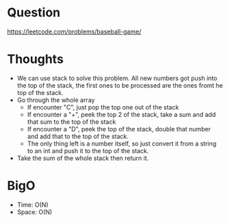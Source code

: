 # Question
https://leetcode.com/problems/baseball-game/

# Thoughts
- We can use stack to solve this problem. All new numbers got push into the top of the stack, the first ones to be processed are the ones fromt he top of the stack.
- Go through the whole array
    - If encounter "C", just pop the top one out of the stack
    - If encounter a "+", peek the top 2 of the stack, take a sum and add that sum to the top of the stack
    - If encounter a "D", peek the top of the stack, double that number and add that to the top of the stack.
    - The only thing left is a number itself, so just convert it from a string to an int and push it to the top of the stack.
- Take the sum of the whole stack then return it.

# BigO
- Time: O(N)
- Space: O(N)